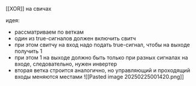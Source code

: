 [[XOR]] на свичах

идея:
- рассматриваем по веткам
- один из true-сигналов должен включить свитч
- при этом свитчу на вход надо подать true-сигнал, чтобы на выходе получить 1
- при этом 1 на выходе должно быть только при разных сигналах на входе, следовательно, нужен инвертер
- вторая ветка строится аналогично, но управляющий и проходящий входы меняются местами
![[Pasted image 20250225001420.png]]